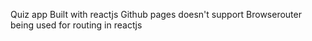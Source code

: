 Quiz app Built with reactjs
Github pages doesn't support Browserouter being used for routing in reactjs
